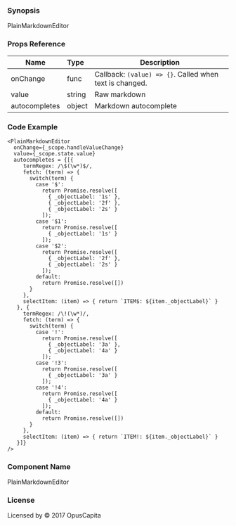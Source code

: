 ### Synopsis

PlainMarkdownEditor

### Props Reference

| Name                           | Type                    | Description                                                 |
| ------------------------------ | :---------------------- | ----------------------------------------------------------- |
| onChange                       | func                    | Callback: `(value) => {}`. Called when text is changed.     |
| value                          | string                  | Raw markdown                                                |
| autocompletes                  | object                  | Markdown autocomplete                                       |

### Code Example

```
<PlainMarkdownEditor 
  onChange={_scope.handleValueChange}
  value={_scope.state.value}
  autocompletes = {[{
     termRegex: /\$(\w*)$/,
     fetch: (term) => {
       switch(term) {
         case '$':
           return Promise.resolve([
             { _objectLabel: '1s' },
             { _objectLabel: '2f' },
             { _objectLabel: '2s' }
           ]);
         case '$1':
           return Promise.resolve([
             { _objectLabel: '1s' }
           ]);
         case '$2':
           return Promise.resolve([
             { _objectLabel: '2f' },
             { _objectLabel: '2s' }
           ]);
         default:
           return Promise.resolve([])
       }
     },
     selectItem: (item) => { return `ITEM$: ${item._objectLabel}` }
   }, {
     termRegex: /\!(\w*)/,
     fetch: (term) => {
       switch(term) {
         case '!':
           return Promise.resolve([
             { _objectLabel: '3a' },
             { _objectLabel: '4a' }
           ]);
         case '!3':
           return Promise.resolve([
             { _objectLabel: '3a' }
           ]);
         case '!4':
           return Promise.resolve([
             { _objectLabel: '4a' }
           ]);
         default:
           return Promise.resolve([])
       }
     },
     selectItem: (item) => { return `ITEM!: ${item._objectLabel}` }
   }]}
/>
```

### Component Name

PlainMarkdownEditor

### License

Licensed by © 2017 OpusCapita

